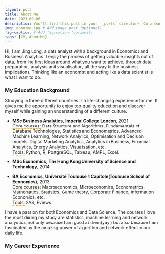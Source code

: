 ```yaml
---
layout: post
title: About Me
date: 2021-09-06
description: You’ll find this post in your `_posts` directory. Go ahead and edit it and re-build the site to see your changes. # Add post description (optional)
img: aboutme.jpg # Add image post (optional)
fig-caption: # Add figcaption (optional)
tags: [CV, AboutMe]
---
```


Hi, I am Jing Long, a data analyst with a background in Economics and Business Analytics. I enjoy the process of getting valuable insights out of data, from the first ideas around what you want to achieve, through data preparation, analysis and visualisation, all the way to the business implications. Thinking like an economist and acting like a data scientist is what I want to do.

### My Education Background  

Studying in three different countries is a life-changing experience for me. It gives me the opportunity to enjoy top-quality education and discover myself while gaining an understanding of a different culture. 

- **MSc Business Analytics**, **Imperial College London**, 2021  
<span style="border-bottom:2px dashed orange;">Core courses:</span> Data Structure and Algorithms, Fundamentals of Database Technologies, Statistics and Econometrics, Advanced Machine Learning, Network Analytics, Optimisation and Decision models, Digital Marketing Analytics, Analytics in Business, Financial Analytics, Energy Analytics, Visualisation, etc.  
<span style="border-bottom:2px dashed orange;">Tools:</span> Python, R, PostgreSQL, Tableau, AMPL, Excel.

- **MSc Economics**, **The Hong Kong University of Science and Technology**, 2014  
- **BA Economics**, **Université Toulouse 1 Capitole(Toulouse School of Economics)**, 2013  
<span style="border-bottom:2px dashed orange;">Core courses:</span> Macroeconomics, Microeconomics, Econometrics, Mathematics, Statistics, Game theory, Corporate Finance, Information Economics, etc.  
<span style="border-bottom:2px dashed orange;">Tools:</span> SAS, Eviews

I have a passion for both Economics and Data Science. The courses I love the most during my study are statistics, machine learning and network analystics, not only because I am good at them(yay!) but also because I am fascinated by the amazing power of algorithm and network effect in our daily life.  

### My Career Experience




